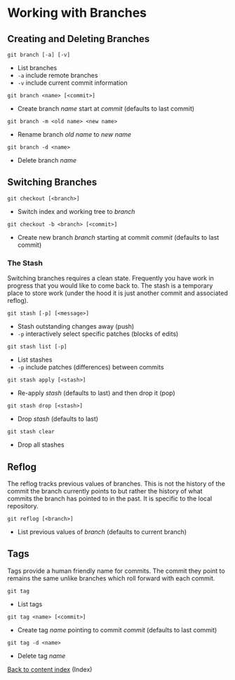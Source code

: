 # Working with Branches

## Creating and Deleting Branches

```
git branch [-a] [-v]
```

* List branches
* `-a` include remote branches
* `-v` include current commit information

```
git branch <name> [<commit>]
```

* Create branch *name* start at *commit* (defaults to last commit)

```
git branch -m <old name> <new name>
```

* Rename branch *old name* to *new name*

```
git branch -d <name>
```

* Delete branch *name*

## Switching Branches

```
git checkout [<branch>]
```

* Switch index and working tree to *branch*

```
git checkout -b <branch> [<commit>]
```

* Create new branch *branch* starting at commit *commit* (defaults to
  last commit)

### The Stash

Switching branches requires a clean state.  Frequently you have work
in progress that you would like to come back to.  The stash is a
temporary place to store work (under the hood it is just another
commit and associated reflog).

```
git stash [-p] [<message>]
```

* Stash outstanding changes away (push)
* `-p` interactively select specific patches (blocks of edits)

```
git stash list [-p]
```

* List stashes
* `-p` include patches (differences) between commits

```
git stash apply [<stash>]
```

* Re-apply *stash* (defaults to last) and then drop it (pop)

```
git stash drop [<stash>]
```

* Drop *stash* (defaults to last)

```
git stash clear
```

* Drop all stashes

## Reflog

The reflog tracks previous values of branches.  This is not the
history of the commit the branch currently points to but rather the
history of what commits the branch has pointed to in the past.  It is
specific to the local repository.

```
git reflog [<branch>]
```

* List previous values of *branch* (defaults to current branch)

## Tags

Tags provide a human friendly name for commits.  The commit they point
to remains the same unlike branches which roll forward with each
commit.

```
git tag
```

* List tags

```
git tag <name> [<commit>]
```

* Create tag *name* pointing to commit *commit* (defaults to last
  commit)

```
git tag -d <name>
```

* Delete tag *name*

[Back to content index](Home.md) (Index)
